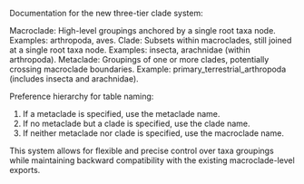 Documentation for the new three-tier clade system:

Macroclade: High-level groupings anchored by a single root taxa node. Examples: arthropoda, aves.
Clade: Subsets within macroclades, still joined at a single root taxa node. Examples: insecta, arachnidae (within arthropoda).
Metaclade: Groupings of one or more clades, potentially crossing macroclade boundaries. Example: primary_terrestrial_arthropoda (includes insecta and arachnidae).

Preference hierarchy for table naming:

1. If a metaclade is specified, use the metaclade name.
2. If no metaclade but a clade is specified, use the clade name.
3. If neither metaclade nor clade is specified, use the macroclade name.

This system allows for flexible and precise control over taxa groupings while maintaining backward compatibility with the existing macroclade-level exports.
